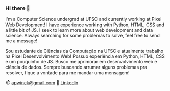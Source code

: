 ### Hi there 👋

I'm a Computer Science undergrad at UFSC and currently working at Pixel Web Development!  I have experience working with Python, HTML, CSS and a little bit of JS. I seek to learn more about web development and data science. Always searching for some problemas to solve, feel free to send me a message!

Sou estudante de Ciências da Computação na UFSC e atualmente trabalho na Pixel Desenvolvimento Web! Possuo experiência em Python, HTML, CSS e um pouquinho de JS. Busco me aprimorar em desenvolvimento web e ciência de dados. Sempre buscando arrumar alguns problemas pra resolver, fique a vontade para me mandar uma mensagem!


:mailbox: apwinck@gmail.com
:bust_in_silhouette: [Linkedin](https://www.linkedin.com/in/arthur-pellenz-winck/)

